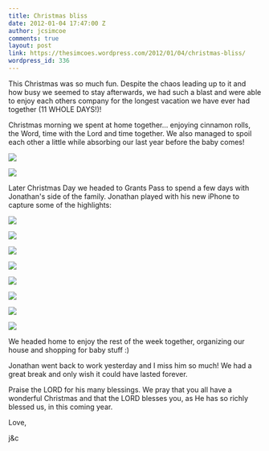 ```yaml
---
title: Christmas bliss
date: 2012-01-04 17:47:00 Z
author: jcsimcoe
comments: true
layout: post
link: https://thesimcoes.wordpress.com/2012/01/04/christmas-bliss/
wordpress_id: 336
---
```


This Christmas was so much fun. Despite the chaos leading up to it and how busy we seemed to stay afterwards, we had such a blast and were able to enjoy each others company for the longest vacation we have ever had together (11 WHOLE DAYS!)!




Christmas morning we spent at home together… enjoying cinnamon rolls, the Word, time with the Lord and time together. We also managed to spoil each other a little while absorbing our last year before the baby comes!




![](/public/assets/tumblr_lxabkiVVro1qb8l8q.jpg)




![](/public/assets/tumblr_lxabktye421qb8l8q.jpg)




Later Christmas Day we headed to Grants Pass to spend a few days with Jonathan's side of the family. Jonathan played with his new iPhone to capture some of the highlights:




![](/public/assets/tumblr_lxabxi0lXB1qb8l8q.jpg)




![](/public/assets/tumblr_lxabxsXZEh1qb8l8q.jpg)




![](/public/assets/tumblr_lxaby3h3VN1qb8l8q.jpg)




![](/public/assets/tumblr_lxabykJg901qb8l8q.jpg)




![](/public/assets/tumblr_lxabyyD1Gz1qb8l8q.jpg)




![](/public/assets/tumblr_lxabzeImrO1qb8l8q.jpg)




![](/public/assets/tumblr_lxabzsQSsD1qb8l8q.jpg)




![](/public/assets/tumblr_lxac03MGhT1qb8l8q.jpg)




We headed home to enjoy the rest of the week together, organizing our house and shopping for baby stuff :)




Jonathan went back to work yesterday and I miss him so much! We had a great break and only wish it could have lasted forever.




Praise the LORD for his many blessings. We pray that you all have a wonderful Christmas and that the LORD blesses you, as He has so richly blessed us, in this coming year.




Love,




j&c
